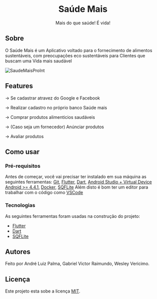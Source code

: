 
<h1 align="center">Saúde Mais</h1>

<p align="center">Mais do que saúde! É vida!</p>


## Sobre

O Saúde Mais é um Aplicativo voltado para o fornecimento de alimentos sustentáveis, com preocupações eco sustentáveis para Clientes que buscam uma Vida mais saudável

<img alt="SaudeMaisProInt" title="um" src=".WhatsApp Image 2021-05-27 at 19.02.06.jpeg" />




## Features

-> Se cadastrar atravez do Google e Facebook

-> Realizar cadastro no próprio banco Saúde mais

-> Comprar produtos alimenticios saudáveis

-> (Caso seja um fornecedor) Anúnciar produtos

-> Avaliar produtos

## Como usar

### Pré-requisitos

Antes de começar, você vai precisar ter instalado em sua máquina as seguintes ferramentas:
[Git](https://git-scm.com), [Flutter](https://flutter.dev/), [Dart](https://dart.dev/get-dart), 
[Android Studio + Virtual Device Android >= 4.4.1](https://developer.android.com/studio), [Docker](https://docs.docker.com/docker-for-windows/install/), [SQFLite](https://pub.dev/packages/sqflite)
Além disto é bom ter um editor para trabalhar com o código como [VSCode](https://code.visualstudio.com/)


### Tecnologias

As seguintes ferramentas foram usadas na construção do projeto:

- [Flutter](https://flutter.dev/)
- [Dart](https://dart.dev/get-dart)
- [SQFLite](https://pub.dev/packages/sqflite)

## Autores

Feito por André Luiz Palma, Gabriel Victor Raimundo, Wesley Vericimo.


## Licença

Este projeto esta sobe a licença [MIT](https://github.com/AndreLuizPalma/SaudeMaisProInt/blob/4d4b931888ba5b1e57fc061023a6d11783d16110/LICENSE).



